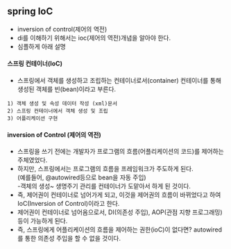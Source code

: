 ## spring IoC
- inversion of control(제어의 역전)
- di를 이해하기 위해서는 ioc(제어의 역전)개념을 알아야 한다. 
- 심플하게 아래 설명

#### 스프링 컨테이너(IoC)
- 스프링에서 객체를 생성하고 조립하는 컨테이너로서(container) 컨테이너를 통해 생성된 객체를 빈(bean)이라고 부른다.  
   
```
1) 객체 생성 및 속성 데이터 작성 (xml)문서
2) 스프링 컨테이너에서 객체 생성 및 조립
3) 어플리케이션 구현

```
 
#### inversion of Control (제어의 역전)
- 스프링을 쓰기 전에는 개발자가 프로그램의 흐름(어플리케이션의 코드)를 제어하는 주체였었다. 
- 하지만, 스프링에서는 프로그램의 흐름을 프레임워크가 주도하게 된다.  
(예를들어, @autowired등으로 bean을 자동 주입)  
-객체의 생성~ 생명주기 관리를 컨테이너가 도맡아서 하게 된 것이다. 
- 즉, 제어권이 컨테이너로 넘어가게 되고, 이것을 제어권의 흐름이 바뀌었다고 하여 IoC(Inversion of Control)이라고 한다. 
- 제어권이 컨테이너로 넘어옴으로서, DI(의존성 주입), AOP(관점 지향 프로그래밍)등이 가능하게 된다. 
- 즉, 스프링에게 어플리케이션의 흐름을 제어하는 권한(ioC)이 없다면? autowired를 통한 의존성 주입을 할 수 없을 것이다. 
 
